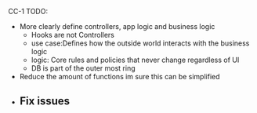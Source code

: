 CC-1 TODO:
  - More clearly define controllers, app logic and business logic
    - Hooks are not Controllers
    - use case:Defines how the outside world interacts with the business logic
    - logic: Core rules and policies that never change regardless of UI
    - DB is part of the outer most ring
  - Reduce the amount of functions im sure this can be simplified
  - Fix issues
    -
